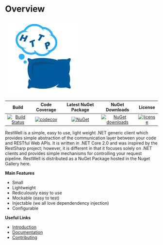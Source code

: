 # Overview
![logo](./Logo.png)

|Build|Code Coverage|Latest NuGet Package|NuGet Downloads|License|
|:---:|:-----------:|:------------------:|:-------------:|:-----:|
|[![Build Status](https://travis-ci.org/StephenMP/RestWell.svg?branch=master)](https://travis-ci.org/StephenMP/RestWell)|[![codecov](https://codecov.io/gh/StephenMP/RestWell/branch/master/graph/badge.svg)](https://codecov.io/gh/StephenMP/RestWell)|[![NuGet](https://img.shields.io/nuget/v/RestWell.svg)](https://www.nuget.org/packages/RestWell/)|[![NuGet downloads](https://img.shields.io/nuget/dt/RestWell.svg)](https://badge.fury.io/nu/RestWell)|[![license](https://img.shields.io/github/license/StephenMP/RestWell.svg)](https://github.com/StephenMP/RestWell/blob/master/LICENSE)|

RestWell is a simple, easy to use, light weight .NET generic client which provides simple abstraction of the communication layer between your code and RESTful Web APIs. It is written in .NET Core 2.0 and was inspired by the RestSharp project; however, it is different in that it focuses solely on .NET clients and provides simple mechanisms for controlling your request pipeline. RestWell is distributed as a NuGet Package hosted in the Nuget Gallery here.

**Main Features**
 * Small
 * Lightweight
 * Rediculously easy to use
 * Mockable (easy to test)
 * Injectable (we all love dependendency injection)
 * Configurable

**Useful Links**
* [Introduction](https://github.com/StephenMP/RestWell.Examples/tree/master/Introduction)
* [Documentation](https://github.com/StephenMP/RestWell/wiki)
* [Contributing](https://github.com/StephenMP/RestWell/blob/master/CONTRIBUTING.md)
